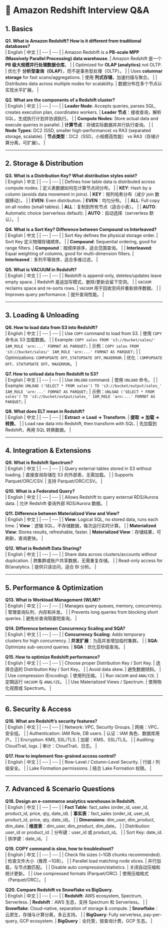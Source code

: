 # 🎯 Amazon Redshift Interview Q&A 

## 1. Basics
**Q1. What is Amazon Redshift? How is it different from traditional databases?**  
| English | 中文 |
| --- | --- |
| Amazon Redshift is a **PB-scale MPP (Massively Parallel Processing) data warehouse**. | Amazon Redshift 是一个 **PB 级大规模并行处理数据仓库**。 |
| Optimized for **OLAP (analytics)** not OLTP. | 优化于 **分析型查询（OLAP）**，而不是事务型处理（OLTP）。 |
| Uses **columnar storage** for fast scans/aggregations. | 使用 **列式存储**，加速扫描与聚合。 |
| Distributes data across multiple nodes for scalability. | 数据分布在多个节点以实现水平扩展。 |

**Q2. What are the components of a Redshift cluster?**  
| English | 中文 |
| --- | --- |
| **Leader Node**: Accepts queries, parses SQL, creates execution plan, coordinates workers. | **Leader 节点**：接收查询，解析 SQL，生成执行计划并协调执行。 |
| **Compute Nodes**: Store actual data and execute queries in parallel. | **计算节点**：存储实际数据并并行执行查询。 |
| **Node Types**: DC2 (SSD, smaller high-performance) vs RA3 (separated storage, scalable). | **节点类型**：DC2（SSD，小规模高性能） vs RA3（存储计算分离，可扩展）。 |

---

## 2. Storage & Distribution
**Q3. What is a Distribution Key? What distribution styles exist?**  
| English | 中文 |
| --- | --- |
| Defines how table data is distributed across compute nodes. | 定义表数据如何在计算节点间分布。 |
| **KEY**: Hash by a column (avoids data movement in joins). | **KEY**：按列哈希分布（减少 join 数据移动）。 |
| **EVEN**: Even distribution. | **EVEN**：均匀分布。 |
| **ALL**: Full copy on all nodes (small tables). | **ALL**：复制到所有节点（适合小表）。 |
| **AUTO**: Automatic choice (serverless default). | **AUTO**：自动选择（serverless 默认）。 |

**Q4. What is a Sort Key? Difference between Compound vs Interleaved?**  
| English | 中文 |
| --- | --- |
| Sort Key defines the physical storage order. | Sort Key 定义物理存储顺序。 |
| **Compound**: Sequential ordering, good for range filters. | **Compound**：按顺序排序，适合范围查询。 |
| **Interleaved**: Equal weighting of columns, good for multi-dimension filters. | **Interleaved**：多列平等排序，适合多维过滤。 |

**Q5. What is VACUUM in Redshift?**  
| English | 中文 |
| --- | --- |
| Redshift is append-only, deletes/updates leave empty space. | Redshift 是追加写模式，删除/更新会留下空洞。 |
| `VACUUM` reclaims space and re-sorts rows. | `VACUUM` 用于回收空间并重新排序数据。 |
| Improves query performance. | 提升查询性能。 |

---

## 3. Loading & Unloading
**Q6. How to load data from S3 into Redshift?**  
| English | 中文 |
| --- | --- |
| Use `COPY` command to load from S3. | 使用 `COPY` 命令从 S3 加载数据。 |
| Example: `COPY sales FROM 's3://bucket/sales/' IAM_ROLE 'arn:...' FORMAT AS PARQUET;` | 示例：`COPY sales FROM 's3://bucket/sales/' IAM_ROLE 'arn:...' FORMAT AS PARQUET;` |
| Optimizations: `COMPUPDATE OFF`, `STATUPDATE OFF`, `MAXERROR`. | 优化：`COMPUPDATE OFF`、`STATUPDATE OFF`、`MAXERROR`。 |

**Q7. How to unload data from Redshift to S3?**  
| English | 中文 |
| --- | --- |
| Use `UNLOAD` command. | 使用 `UNLOAD` 命令。 |
| Example: `UNLOAD ('SELECT * FROM sales') TO 's3://bucket/output/sales_' IAM_ROLE 'arn:...' FORMAT AS PARQUET;` | 示例：`UNLOAD ('SELECT * FROM sales') TO 's3://bucket/output/sales_' IAM_ROLE 'arn:...' FORMAT AS PARQUET;` |

**Q8. What does ELT mean in Redshift?**  
| English | 中文 |
| --- | --- |
| **Extract → Load → Transform**. | **提取 → 加载 → 转换**。 |
| Load raw data into Redshift, then transform with SQL. | 先加载到 Redshift，再用 SQL 转换数据。 |

---

## 4. Integration & Extensions
**Q9. What is Redshift Spectrum?**  
| English | 中文 |
| --- | --- |
| Query external tables stored in S3 without loading. | 直接查询存储在 S3 的外部表，无需加载。 |
| Supports Parquet/ORC/CSV. | 支持 Parquet/ORC/CSV。 |

**Q10. What is a Federated Query?**  
| English | 中文 |
| --- | --- |
| Allows Redshift to query external RDS/Aurora data. | 允许 Redshift 查询外部 RDS/Aurora 数据。 |

**Q11. Difference between Materialized View and View?**  
| English | 中文 |
| --- | --- |
| **View**: Logical SQL, no stored data, runs each time. | **View**：逻辑 SQL，不存储数据，每次运行实时计算。 |
| **Materialized View**: Stores results, refreshable, faster. | **Materialized View**：存储结果，可刷新，查询更快。 |

**Q12. What is Redshift Data Sharing?**  
| English | 中文 |
| --- | --- |
| Share data across clusters/accounts without duplication. | 跨集群或账户共享数据，无需重复存储。 |
| Read-only access for BI/analytics. | 提供只读访问，适合 BI 分析。 |

---

## 5. Performance & Optimization
**Q13. What is Workload Management (WLM)?**  
| English | 中文 |
| --- | --- |
| Manages query queues, memory, concurrency. | 管理查询队列、内存和并发。 |
| Prevents long queries from blocking short queries. | 避免长查询阻塞短查询。 |

**Q14. Difference between Concurrency Scaling and SQA?**  
| English | 中文 |
| --- | --- |
| **Concurrency Scaling**: Adds temporary clusters for high concurrency. | **并发扩展**：为高并发增加临时集群。 |
| **SQA**: Optimizes sub-second queries. | **SQA**：优化亚秒级查询。 |

**Q15. How to optimize Redshift performance?**  
| English | 中文 |
| --- | --- |
| Choose proper Distribution Key / Sort Key. | 选择合适的 Distribution Key / Sort Key。 |
| Avoid data skew. | 避免数据倾斜。 |
| Use compression (Encoding). | 使用列压缩。 |
| Run `VACUUM` and `ANALYZE`. | 定期运行 `VACUUM` 与 `ANALYZE`。 |
| Use Materialized Views / Spectrum. | 使用物化视图或 Spectrum。 |

---

## 6. Security & Access
**Q16. What are Redshift’s security features?**  
| English | 中文 |
| --- | --- |
| Network: VPC, Security Groups. | 网络：VPC、安全组。 |
| Authentication: IAM Role, DB users. | 认证：IAM 角色、数据库用户。 |
| Encryption: KMS, SSL/TLS. | 加密：KMS、SSL/TLS。 |
| Auditing: CloudTrail, logs. | 审计：CloudTrail、日志。 |

**Q17. How to implement fine-grained access control?**  
| English | 中文 |
| --- | --- |
| Row-Level / Column-Level Security. | 行级 / 列级安全。 |
| Lake Formation permissions. | 结合 Lake Formation 权限。 |

---

## 7. Advanced & Scenario Questions
**Q18. Design an e-commerce analytics warehouse in Redshift.**  
| English | 中文 |
| --- | --- |
| **Fact Table**: fact_sales (order_id, user_id, product_id, price, qty, date_id). | **事实表**：fact_sales (order_id, user_id, product_id, price, qty, date_id)。 |
| **Dimensions**: dim_user, dim_product, dim_date. | **维度表**：dim_user, dim_product, dim_date。 |
| Distribution: user_id or product_id. | 分布键：user_id 或 product_id。 |
| Sort Key: date_id. | 排序键：date_id。 |

**Q19. COPY command is slow, how to troubleshoot?**  
| English | 中文 |
| --- | --- |
| Check file sizes (~1GB chunks recommended). | 检查文件大小（推荐 ~1GB）。 |
| Parallel load matching node slices. | 并行加载，与节点数匹配。 |
| Disable auto compression/statistics. | 关闭自动压缩和统计更新。 |
| Use compressed formats (Parquet/ORC). | 使用压缩格式（Parquet/ORC）。 |

**Q20. Compare Redshift vs Snowflake vs BigQuery.**  
| English | 中文 |
| --- | --- |
| **Redshift**: AWS ecosystem, Spectrum, Serverless. | **Redshift**：AWS 生态，支持 Spectrum 和 Serverless。 |
| **Snowflake**: Cloud-native, separation of storage & compute. | **Snowflake**：云原生，存储与计算分离，多云支持。 |
| **BigQuery**: Fully serverless, pay-per-query, GCP ecosystem. | **BigQuery**：全托管，按查询计费，GCP 生态。 |
